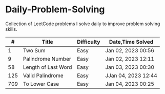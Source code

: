 # Daily-Problem-Solving
Collection of LeetCode problems I solve daily to improve problem solving skills.

| # | Title | Difficulty | Date,Time Solved |
|---|-------|------------|------------------|
| 1 | Two Sum | Easy | Jan 02, 2023 00:56 |
| 9 | Palindrome Number | Easy | Jan 02, 2023 12:11 |
| 58 | Length of Last Word | Easy | Jan 03, 2023 00:30 |
| 125 | Valid Palindrome | Easy | JJan 04, 2023 12:44 |
| 709 | To Lower Case | Easy | Jan 04, 2023 00:25 |